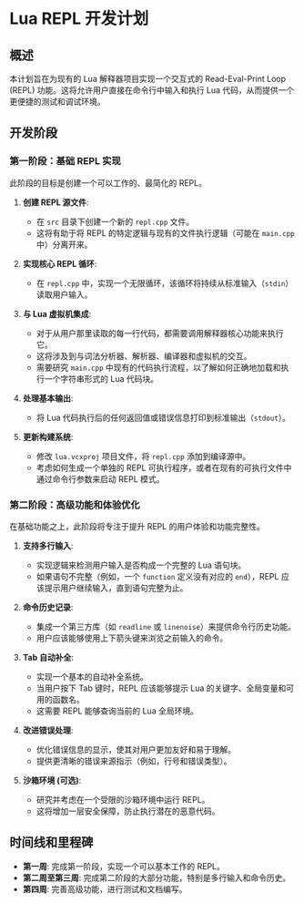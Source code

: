 # Lua REPL 开发计划

## 概述

本计划旨在为现有的 Lua 解释器项目实现一个交互式的 Read-Eval-Print Loop (REPL) 功能。这将允许用户直接在命令行中输入和执行 Lua 代码，从而提供一个更便捷的测试和调试环境。

## 开发阶段

### 第一阶段：基础 REPL 实现

此阶段的目标是创建一个可以工作的、最简化的 REPL。

1.  **创建 REPL 源文件**: 
    - 在 `src` 目录下创建一个新的 `repl.cpp` 文件。
    - 这将有助于将 REPL 的特定逻辑与现有的文件执行逻辑（可能在 `main.cpp` 中）分离开来。

2.  **实现核心 REPL 循环**:
    - 在 `repl.cpp` 中，实现一个无限循环，该循环将持续从标准输入（`stdin`）读取用户输入。

3.  **与 Lua 虚拟机集成**:
    - 对于从用户那里读取的每一行代码，都需要调用解释器核心功能来执行它。
    - 这将涉及到与词法分析器、解析器、编译器和虚拟机的交互。
    - 需要研究 `main.cpp` 中现有的代码执行流程，以了解如何正确地加载和执行一个字符串形式的 Lua 代码块。

4.  **处理基本输出**:
    - 将 Lua 代码执行后的任何返回值或错误信息打印到标准输出（`stdout`）。

5.  **更新构建系统**:
    - 修改 `lua.vcxproj` 项目文件，将 `repl.cpp` 添加到编译源中。
    - 考虑如何生成一个单独的 REPL 可执行程序，或者在现有的可执行文件中通过命令行参数来启动 REPL 模式。

### 第二阶段：高级功能和体验优化

在基础功能之上，此阶段将专注于提升 REPL 的用户体验和功能完整性。

1.  **支持多行输入**:
    - 实现逻辑来检测用户输入是否构成一个完整的 Lua 语句块。
    - 如果语句不完整（例如，一个 `function` 定义没有对应的 `end`），REPL 应该提示用户继续输入，直到语句完整为止。

2.  **命令历史记录**:
    - 集成一个第三方库（如 `readline` 或 `linenoise`）来提供命令行历史功能。
    - 用户应该能够使用上下箭头键来浏览之前输入的命令。

3.  **Tab 自动补全**:
    - 实现一个基本的自动补全系统。
    - 当用户按下 Tab 键时，REPL 应该能够提示 Lua 的关键字、全局变量和可用的函数名。
    - 这需要 REPL 能够查询当前的 Lua 全局环境。

4.  **改进错误处理**:
    - 优化错误信息的显示，使其对用户更加友好和易于理解。
    - 提供更清晰的错误来源指示（例如，行号和错误类型）。

5.  **沙箱环境 (可选)**:
    - 研究并考虑在一个受限的沙箱环境中运行 REPL。
    - 这将增加一层安全保障，防止执行潜在的恶意代码。

## 时间线和里程碑

- **第一周**: 完成第一阶段，实现一个可以基本工作的 REPL。
- **第二周至第三周**: 完成第二阶段的大部分功能，特别是多行输入和命令历史。
- **第四周**: 完善高级功能，进行测试和文档编写。